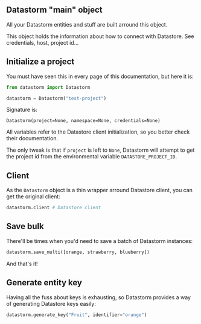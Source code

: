 ## Datastorm "main" object

All your Datastorm entities and stuff are built arround this object.

This object holds the information about how to connect with Datastore. See credentials, host, project id...

## Initialize a project

You must have seen this in every page of this documentation, but here it is:

```python
from datastorm import Datastorm

datastorm = Datastorm("test-project")
```

Signature is:

`Datastorm(project=None, namespace=None, credentials=None)`

All variables refer to the Datastore client initialization, so you better check their documentation.

The only tweak is that if `project` is left to `None`, Datastorm will attempt to get the project id from the environmental variable `DATASTORE_PROJECT_ID`.

## Client

As the `Datastorm` object is a thin wrapper arround Datastore client, you can get the original client:

```python
datastorm.client # Datastore client
```


## Save bulk

There'll be times when you'd need to save a batch of Datastorm instances:

```python
datastorm.save_multi([orange, strawberry, blueberry])
```

And that's it!


## Generate entity key

Having all the fuss about keys is exhausting, so Datastorm provides a way of generating Datastore keys easily:

```python
datastorm.generate_key("Fruit", identifier="orange")
```